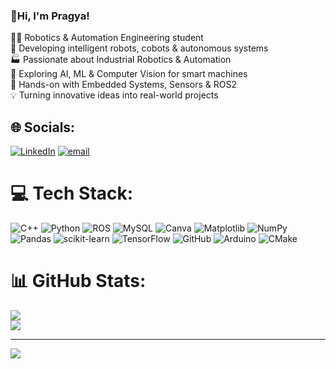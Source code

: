 ### 👋Hi, I'm Pragya!

👩‍💻 Robotics & Automation Engineering student  
🤖 Developing intelligent robots, cobots & autonomous systems  
🏭 Passionate about Industrial Robotics & Automation  
🧠 Exploring AI, ML & Computer Vision for smart machines  
🔧 Hands-on with Embedded Systems, Sensors & ROS2  
💡 Turning innovative ideas into real-world projects

## 🌐 Socials:
[![LinkedIn](https://img.shields.io/badge/LinkedIn-%230077B5.svg?logo=linkedin&logoColor=white)](https://linkedin.com/in/pragya2804) [![email](https://img.shields.io/badge/Email-D14836?logo=gmail&logoColor=white)](mailto:pragyaas2004@gmail.com) 

# 💻 Tech Stack:
![C++](https://img.shields.io/badge/c++-%2300599C.svg?style=for-the-badge&logo=c%2B%2B&logoColor=white) ![Python](https://img.shields.io/badge/python-3670A0?style=for-the-badge&logo=python&logoColor=ffdd54) ![ROS](https://img.shields.io/badge/ros-%230A0FF9.svg?style=for-the-badge&logo=ros&logoColor=white) ![MySQL](https://img.shields.io/badge/mysql-4479A1.svg?style=for-the-badge&logo=mysql&logoColor=white) ![Canva](https://img.shields.io/badge/Canva-%2300C4CC.svg?style=for-the-badge&logo=Canva&logoColor=white) ![Matplotlib](https://img.shields.io/badge/Matplotlib-%23ffffff.svg?style=for-the-badge&logo=Matplotlib&logoColor=black) ![NumPy](https://img.shields.io/badge/numpy-%23013243.svg?style=for-the-badge&logo=numpy&logoColor=white) ![Pandas](https://img.shields.io/badge/pandas-%23150458.svg?style=for-the-badge&logo=pandas&logoColor=white) ![scikit-learn](https://img.shields.io/badge/scikit--learn-%23F7931E.svg?style=for-the-badge&logo=scikit-learn&logoColor=white) ![TensorFlow](https://img.shields.io/badge/TensorFlow-%23FF6F00.svg?style=for-the-badge&logo=TensorFlow&logoColor=white) ![GitHub](https://img.shields.io/badge/github-%23121011.svg?style=for-the-badge&logo=github&logoColor=white) ![Arduino](https://img.shields.io/badge/-Arduino-00979D?style=for-the-badge&logo=Arduino&logoColor=white) ![CMake](https://img.shields.io/badge/CMake-%23008FBA.svg?style=for-the-badge&logo=cmake&logoColor=white)
# 📊 GitHub Stats:
![](https://github-readme-stats.vercel.app/api?username=pragyapandey2804&theme=radical&hide_border=false&include_all_commits=false&count_private=false)<br/>
![](https://nirzak-streak-stats.vercel.app/?user=pragyapandey2804&theme=radical&hide_border=false)<br/>



---
[![](https://visitcount.itsvg.in/api?id=pragyapandey2804&icon=0&color=0)](https://visitcount.itsvg.in)

<!-- Proudly created with GPRM ( https://gprm.itsvg.in ) -->



